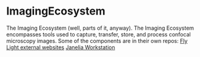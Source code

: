 # ImagingEcosystem
The Imaging Ecosystem (well, parts of it, anyway).
The Imaging Ecosystem encompasses tools used to capture, transfer, store, and process confocal microscopy images. Some of the components are in their own repos:
<a href="https://github.com/JaneliaSciComp/FL-web">Fly Light external websites</a>
<a href="https://github.com/JaneliaSciComp/janelia-workstation">Janelia Workstation</a>
